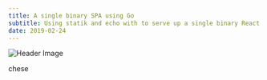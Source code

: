 ```yaml
---
title: A single binary SPA using Go
subtitle: Using statik and echo with to serve up a single binary React app
date: 2019-02-24
---
```

![Header Image](/img/go-spa-head.png)

chese